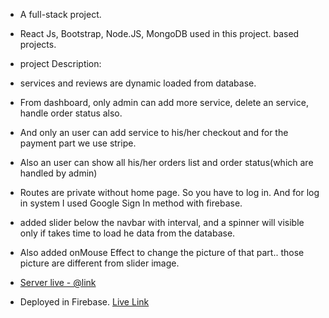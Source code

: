 - A full-stack project.
- React Js, Bootstrap, Node.JS, MongoDB used in this project. based projects.

- project Description:
- services and reviews are dynamic loaded from database.
- From dashboard, only admin can add more service, delete an service, handle order status also. 
- And only an user can add service to his/her checkout and for the payment part we use stripe.
- Also an user can show all his/her orders list and order status(which are handled by admin)
- Routes are private without home page. So you have to log in. And for log in system I used Google Sign In method with   firebase.
- added slider below the navbar with interval, and a spinner will visible only if takes time to load he data from the database.
- Also added onMouse Effect to change the picture of that part.. those picture are different from slider image.

- [Server live - @link](https://floating-wave-39867.herokuapp.com/)

- Deployed in Firebase. [Live Link](https://dream-auto-8323b.web.app/)
